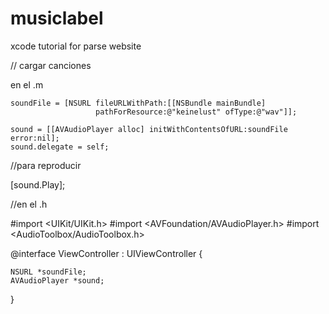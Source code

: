 musiclabel
==========

xcode tutorial for parse website

// cargar canciones 

en el .m


    soundFile = [NSURL fileURLWithPath:[[NSBundle mainBundle]
                       pathForResource:@"keinelust" ofType:@"wav"]];
    
    sound = [[AVAudioPlayer alloc] initWithContentsOfURL:soundFile error:nil];
    sound.delegate = self;
    
    
//para reproducir

[sound.Play];

//en el .h


#import <UIKit/UIKit.h>
#import <AVFoundation/AVAudioPlayer.h>
#import <AudioToolbox/AudioToolbox.h>

@interface ViewController : UIViewController
{

    NSURL *soundFile;
    AVAudioPlayer *sound;
}
